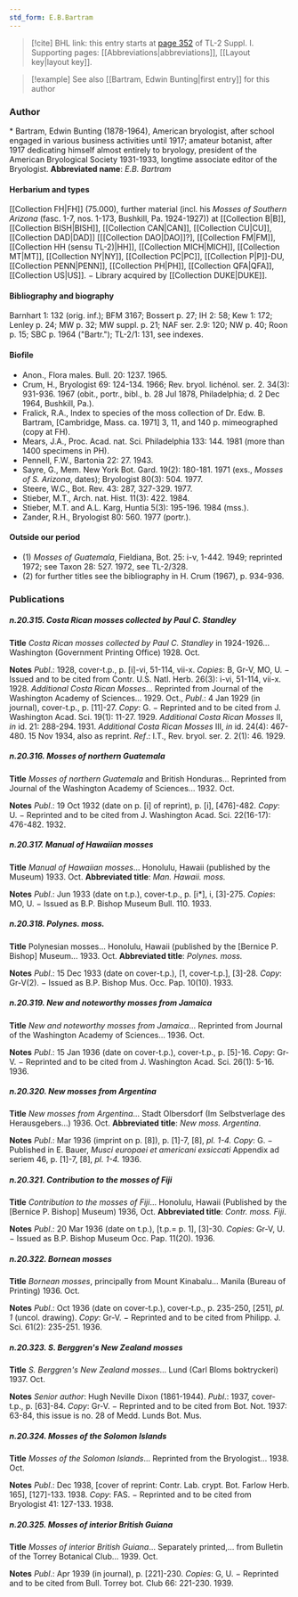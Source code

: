 ```yaml
---
std_form: E.B.Bartram
---
```


> [!cite] BHL link: this entry starts at [page 352](https://www.biodiversitylibrary.org/page/33265079) of TL-2 Suppl. I.
> Supporting pages: [[Abbreviations|abbreviations]], [[Layout key|layout key]].

> [!example] See also [[Bartram, Edwin Bunting|first entry]] for this author

### Author

\* Bartram, Edwin Bunting (1878-1964), American bryologist, after school engaged in various business activities until 1917; amateur botanist, after 1917 dedicating himself almost entirely to bryology, president of the American Bryological Society 1931-1933, longtime associate editor of the Bryologist. 
**Abbreviated name**: *E.B. Bartram*

#### Herbarium and types

[[Collection FH|FH]] (75.000), further material (incl. his *Mosses of Southern Arizona* (fasc. 1-7, nos. 1-173, Bushkill, Pa. 1924-1927)) at [[Collection B|B]], [[Collection BISH|BISH]], [[Collection CAN|CAN]], [[Collection CU|CU]], [[Collection DAD|DAD]] \[[[Collection DAO|DAO]]?\], [[Collection FM|FM]], [[Collection HH (sensu TL-2)|HH]], [[Collection MICH|MICH]], [[Collection MT|MT]], [[Collection NY|NY]], [[Collection PC|PC]], [[Collection P|P]]-DU, [[Collection PENN|PENN]], [[Collection PH|PH]], [[Collection QFA|QFA]], [[Collection US|US]]. − Library acquired by [[Collection DUKE|DUKE]].

#### Bibliography and biography

Barnhart 1: 132 (orig. inf.); BFM 3167; Bossert p. 27; IH 2: 58; Kew 1: 172; Lenley p. 24; MW p. 32; MW suppl. p. 21; NAF ser. 2.9: 120; NW p. 40; Roon p. 15; SBC p. 1964 ("Bartr."); TL-2/1: 131, see indexes.

#### Biofile

- Anon., Flora males. Bull. 20: 1237. 1965.
- Crum, H., Bryologist 69: 124-134. 1966; Rev. bryol. lichénol. ser. 2. 34(3): 931-936. 1967 (obit., portr., bibl., b. 28 Jul 1878, Philadelphia; d. 2 Dec 1964, Bushkill, Pa.).
- Fralick, R.A., Index to species of the moss collection of Dr. Edw. B. Bartram, \[Cambridge, Mass. ca. 1971\] 3, 11, and 140 p. mimeographed (copy at FH).
- Mears, J.A., Proc. Acad. nat. Sci. Philadelphia 133: 144. 1981 (more than 1400 specimens in PH).
- Pennell, F.W., Bartonia 22: 27. 1943.
- Sayre, G., Mem. New York Bot. Gard. 19(2): 180-181. 1971 (exs., *Mosses of S. Arizona*, dates); Bryologist 80(3): 504. 1977.
- Steere, W.C., Bot. Rev. 43: 287, 327-329. 1977.
- Stieber, M.T., Arch. nat. Hist. 11(3): 422. 1984.
- Stieber, M.T. and A.L. Karg, Huntia 5(3): 195-196. 1984 (mss.).
- Zander, R.H., Bryologist 80: 560. 1977 (portr.).

#### Outside our period

- (1) *Mosses of Guatemala*, Fieldiana, Bot. 25: i-v, 1-442. 1949; reprinted 1972; see Taxon 28: 527. 1972, see TL-2/328.
- (2) for further titles see the bibliography in H. Crum (1967), p. 934-936.

### Publications

##### n.20.315. Costa Rican mosses collected by Paul C. Standley

**Title**
*Costa Rican mosses collected by Paul C. Standley* in 1924-1926... Washington (Government Printing Office) 1928. Oct.

**Notes**
*Publ*.: 1928, cover-t.p., p. \[i\]-vi, 51-114, vii-x. *Copies*: B, Gr-V, MO, U. − Issued and to be cited from Contr. U.S. Natl. Herb. 26(3): i-vi, 51-114, vii-x. 1928.
*Additional Costa Rican Mosses*... Reprinted from Journal of the Washington Academy of Sciences... 1929. Oct., *Publ*.: 4 Jan 1929 (in journal), cover-t.p., p. \[11\]-27. *Copy*: G. − Reprinted and to be cited from J. Washington Acad. Sci. 19(1): 11-27. 1929.
*Additional Costa Rican Mosses* II, *in* id. 21: 288-294. 1931.
*Additional Costa Rican Mosses* III, *in* id. 24(4): 467-480. 15 Nov 1934, also as reprint.
*Ref*.: I.T., Rev. bryol. ser. 2. 2(1): 46. 1929.

##### n.20.316. Mosses of northern Guatemala

**Title**
*Mosses of northern Guatemala* and British Honduras... Reprinted from Journal of the Washington Academy of Sciences... 1932. Oct.

**Notes**
*Publ*.: 19 Oct 1932 (date on p. \[i\] of reprint), p. \[i\], \[476\]-482. *Copy*: U. − Reprinted and to be cited from J. Washington Acad. Sci. 22(16-17): 476-482. 1932.

##### n.20.317. Manual of Hawaiian mosses

**Title**
*Manual of Hawaiian mosses*... Honolulu, Hawaii (published by the Museum) 1933. Oct.
**Abbreviated title**: *Man. Hawaii. moss.*

**Notes**
*Publ*.: Jun 1933 (date on t.p.), cover-t.p., p. \[i\*\], i, \[3\]-275. *Copies*: MO, U. − Issued as B.P. Bishop Museum Bull. 110. 1933.

##### n.20.318. Polynes. moss.

**Title**
Polynesian mosses... Honolulu, Hawaii (published by the \[Bernice P. Bishop\] Museum... 1933. Oct.
**Abbreviated title**: *Polynes. moss.*

**Notes**
*Publ*.: 15 Dec 1933 (date on cover-t.p.), \[1, cover-t.p.\], \[3\]-28. *Copy*: Gr-V(2). − Issued as B.P. Bishop Mus. Occ. Pap. 10(10). 1933.

##### n.20.319. New and noteworthy mosses from Jamaica

**Title**
*New and noteworthy mosses from Jamaica*... Reprinted from Journal of the Washington Academy of Sciences... 1936. Oct.

**Notes**
*Publ*.: 15 Jan 1936 (date on cover-t.p.), cover-t.p., p. \[5\]-16. *Copy*: Gr-V. − Reprinted and to be cited from J. Washington Acad. Sci. 26(1): 5-16. 1936.

##### n.20.320. New mosses from Argentina

**Title**
*New mosses from Argentina*... Stadt Olbersdorf (Im Selbstverlage des Herausgebers...) 1936. Oct.
**Abbreviated title**: *New moss. Argentina*.

**Notes**
*Publ*.: Mar 1936 (imprint on p. \[8\]), p. \[1\]-7, \[8\], *pl. 1-4.* *Copy*: G. − Published in E. Bauer, *Musci europaei et americani exsiccati* Appendix ad seriem 46, p. \[1\]-7, \[8\], *pl. 1-4.* 1936.

##### n.20.321. Contribution to the mosses of Fiji

**Title**
*Contribution to the mosses of Fiji*... Honolulu, Hawaii (Published by the \[Bernice P. Bishop\] Museum) 1936, Oct.
**Abbreviated title**: *Contr. moss. Fiji*.

**Notes**
*Publ*.: 20 Mar 1936 (date on t.p.), \[t.p.= p. 1\], \[3\]-30. *Copies*: Gr-V, U. − Issued as B.P. Bishop Museum Occ. Pap. 11(20). 1936.

##### n.20.322. Bornean mosses

**Title**
*Bornean mosses*, principally from Mount Kinabalu... Manila (Bureau of Printing) 1936. Oct.

**Notes**
*Publ*.: Oct 1936 (date on cover-t.p.), cover-t.p., p. 235-250, \[251\], *pl. 1* (uncol. drawing).
*Copy*: Gr-V. − Reprinted and to be cited from Philipp. J. Sci. 61(2): 235-251. 1936.

##### n.20.323. S. Berggren's New Zealand mosses

**Title**
*S. Berggren's New Zealand mosses*... Lund (Carl Bloms boktryckeri) 1937. Oct.

**Notes**
*Senior author*: Hugh Neville Dixon (1861-1944).
*Publ*.: 1937, cover-t.p., p. \[63\]-84. *Copy*: Gr-V. − Reprinted and to be cited from Bot. Not. 1937: 63-84, this issue is no. 28 of Medd. Lunds Bot. Mus.

##### n.20.324. Mosses of the Solomon Islands

**Title**
*Mosses of the Solomon Islands*... Reprinted from the Bryologist... 1938. Oct.

**Notes**
*Publ*.: Dec 1938, \[cover of reprint: Contr. Lab. crypt. Bot. Farlow Herb. 165\], \[127\]-133. 1938. *Copy*: FAS. − Reprinted and to be cited from Bryologist 41: 127-133. 1938.

##### n.20.325. Mosses of interior British Guiana

**Title**
*Mosses of interior British Guiana*... Separately printed,... from Bulletin of the Torrey Botanical Club... 1939. Oct.

**Notes**
*Publ*.: Apr 1939 (in journal), p. \[221\]-230. *Copies*: G, U. − Reprinted and to be cited from Bull. Torrey bot. Club 66: 221-230. 1939.

